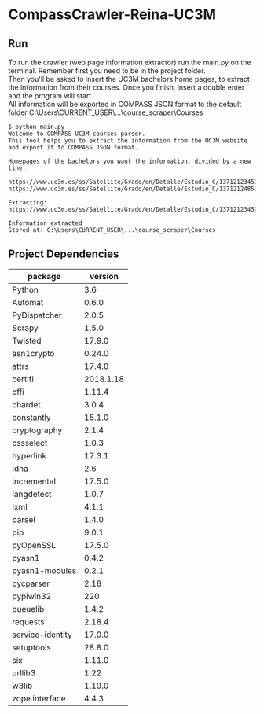 # CompassCrawler-Reina-UC3M
## Run
To run the crawler (web page information extractor) run the main.py on the terminal. Remember first you need to be in the project folder.  
Then you'll be asked to insert the UC3M bachelors home pages, to extract the information from their courses. Once you finish,
insert a double enter and the program will start.  
All information will be exported in COMPASS JSON format to the default folder C:\Users\CURRENT_USER\\...\course_scraper\Courses

~~~~
$ python main.py
Welcome to COMPASS UC3M courses parser.
This tool helps you to extract the information from the UC3M website and export it to COMPASS JSON format.

Homepages of the bachelors you want the information, divided by a new line:

https://www.uc3m.es/ss/Satellite/Grado/en/Detalle/Estudio_C/1371212345976/1371212987094/Bachelor_s_Degree_in_Telecommunication_Technologies_Engineering
https://www.uc3m.es/ss/Satellite/Grado/en/Detalle/Estudio_C/1371212485394/1371212987094/Bachelor_s_Degree_in_Communication_System_Engineering

Extracting: https://www.uc3m.es/ss/Satellite/Grado/en/Detalle/Estudio_C/1371212345976/1371212987094/Bachelor_s_Degree_in_Telecommunication_Technologies_Engineering

Information extracted
Stored at: C:\Users\CURRENT_USER\...\course_scraper\Courses
~~~~

## Project Dependencies
package | version
-- | --
Python | 3.6
Automat | 0.6.0
PyDispatcher | 2.0.5
Scrapy | 1.5.0
Twisted | 17.9.0
asn1crypto | 0.24.0
attrs | 17.4.0
certifi | 2018.1.18
cffi | 1.11.4
chardet | 3.0.4
constantly | 15.1.0
cryptography | 2.1.4
cssselect | 1.0.3
hyperlink | 17.3.1
idna | 2.6
incremental | 17.5.0
langdetect | 1.0.7
lxml | 4.1.1
parsel | 1.4.0
pip | 9.0.1
pyOpenSSL | 17.5.0
pyasn1 | 0.4.2
pyasn1-modules | 0.2.1
pycparser | 2.18
pypiwin32 | 220
queuelib | 1.4.2
requests | 2.18.4
service-identity | 17.0.0
setuptools | 28.8.0
six | 1.11.0
urllib3 | 1.22
w3lib | 1.19.0
zope.interface | 4.4.3
